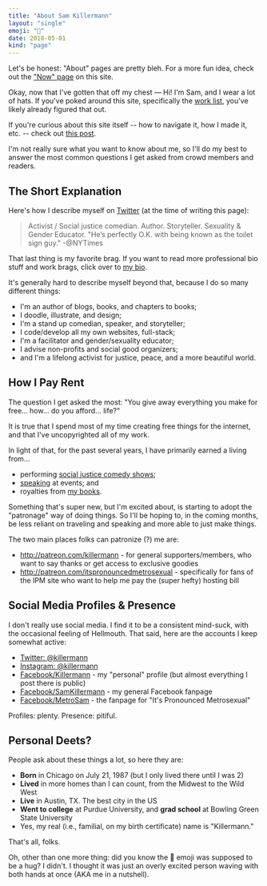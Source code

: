 ```yaml
---
title: "About Sam Killermann"
layout: "single"
emoji: "🤗"
date: 2018-05-01
kind: "page"
---
```


Let's be honest: "About" pages are pretty bleh. For a more fun idea, check out the ["Now" page](../now/) on this site.

Okay, now that I've gotten that off my chest &mdash; Hi! I'm Sam, and I wear a lot of hats. If you've poked around this site, specifically the [work list](../work/), you've likely already figured that out.

If you're curious about this site itself -- how to navigate it, how I made it, etc. -- check out [this post](https://samuelkillermann.com/work/samuel-killermann-curriculum-vitae/).

I'm not really sure what you want to know about me, so I'll do my best to answer the most common questions I get asked from crowd members and readers.

## The Short Explanation

Here's how I describe myself on [Twitter](http://twitter.com/killermann) (at the time of writing this page):

> Activist / Social justice comedian. Author. Storyteller. Sexuality & Gender Educator. "He’s perfectly O.K. with being known as the toilet sign guy." -@NYTimes

That last thing is my favorite brag. If you want to read more professional bio stuff and work brags, click over to [my bio](../bio).

It's generally hard to describe myself beyond that, because I do so many different things:

- I'm an author of blogs, books, and chapters to books;
- I doodle, illustrate, and design;
- I'm a stand up comedian, speaker, and storyteller;
- I code/develop all my own websites, full-stack;
- I'm a facilitator and gender/sexuality educator;
- I advise non-profits and social good organizers;
- and I'm a lifelong activist for justice, peace, and a more beautiful world.

## How I Pay Rent

The question I get asked the most: "You give away everything you make for free... how... do you afford... life?"

It is true that I spend most of my time creating free things for the internet, and that I've uncopyrighted all of my work.

In light of that, for the past several years, I have primarily earned a living from...

- performing [social justice comedy shows](http://itspronouncedmetrosexual.com/campus-programs/);
- [speaking](http://samtalkto.us) at events; and
- royalties from [my books](https://www.amazon.com/Sam-Killermann/e/B00F9CIDGM).

Something that's super new, but I'm excited about, is starting to adopt the "patronage" way of doing things. So I'll be hoping to, in the coming months, be less reliant on traveling and speaking and more able to just make things.

The two main places folks can patronize (?) me are:

- http://patreon.com/killermann - for general supporters/members, who want to say thanks or get access to exclusive goodies
- http://patreon.com/itspronouncedmetrosexual - specifically for fans of the IPM site who want to help me pay the (super hefty) hosting bill

## Social Media Profiles &amp; Presence

I don't really use social media. I find it to be a consistent mind-suck, with the occasional feeling of Hellmouth. That said, here are the accounts I keep somewhat active:

- [Twitter: @killermann](http://twitter.com/killermann)
- [Instagram: @killermann](http://instagram.com/killermann)
- [Facebook/Killermann](http://facebook.com/killermann) - my "personal" profile (but almost everything I post there is public)
- [Facebook/SamKillermann](http://facebook.com/samkillermann) - my general Facebook fanpage
- [Facebook/MetroSam](http://facebook.com/metrosam) - the fanpage for "It's Pronounced Metrosexual"

Profiles: plenty. Presence: pitiful.

## Personal Deets?

People ask about these things a lot, so here they are:

- **Born** in Chicago on July 21, 1987 (but I only lived there until I was 2)
- **Lived** in more homes than I can count, from the Midwest to the Wild West
- **Live** in Austin, TX. The best city in the US
- **Went to college** at Purdue University, and **grad school** at Bowling Green State University
- Yes, my real (i.e., familial, on my birth certificate) name is "Killermann."

That's all, folks.

Oh, other than one more thing: did you know the 🤗 emoji was supposed to be a hug? I didn't. I thought it was just an overly excited person waving with both hands at once (AKA me in a nutshell).

